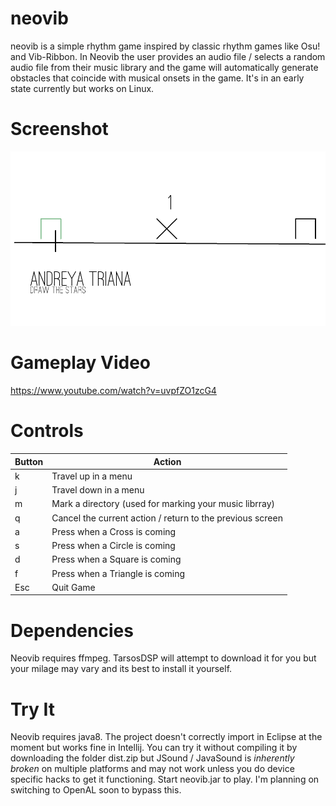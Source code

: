 # neovib
neovib is a simple rhythm game inspired by classic rhythm games like Osu!
and Vib-Ribbon. In Neovib the user provides an audio file / selects a random
audio file from their music library and the game will automatically generate
obstacles that coincide with musical onsets in the game. It's in an early state
currently but works on Linux. 

# Screenshot
![neovib](docs/screenshot.png)

# Gameplay Video
https://www.youtube.com/watch?v=uvpfZO1zcG4

# Controls

|Button | Action|
|-------|-------|
|k      | Travel up in a menu|
|j      | Travel down in a menu|
|m      | Mark a directory (used for marking your music librray)|
|q      | Cancel the current action / return to the previous screen|
|a      | Press when a Cross is coming |
|s      | Press when a Circle is coming |
|d      | Press when a Square is coming |
|f      | Press when a Triangle is coming |
|Esc    | Quit Game|

# Dependencies
Neovib requires ffmpeg. TarsosDSP will attempt to download it for you but your milage may vary and its best
to install it yourself.

# Try It
Neovib requires java8. The project doesn't correctly import in Eclipse at the moment but works 
fine in Intellij. You can try it without compiling it by downloading the folder dist.zip but
JSound / JavaSound is *inherently broken* on multiple platforms and may not work unless you do
device specific hacks to get it functioning. Start neovib.jar to play. I'm planning on switching to OpenAL 
soon to bypass this.
